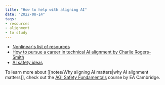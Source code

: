 ```yaml
---
title: "How to help with aligning AI"
date: "2022-08-14"
tags:
- resources
- alignment
- to study
---
```


- [Nonlinear's list of resources](https://www.nonlinear.org/resources.html)
- [How to pursue a career in technical AI alignment by Charlie Rogers-Smith](https://www.alignmentforum.org/posts/iyKnennBbCvaWuKef/how-to-pursue-a-career-in-technical-ai-alignment)
- [AI safety ideas](https://aisafetyideas.com/)

To learn more about [[notes/Why aligning AI matters|why AI alignment matters]], check out the [AGI Safety Fundamentals](https://www.eacambridge.org/agi-safety-fundamentals) course by EA Cambridge.